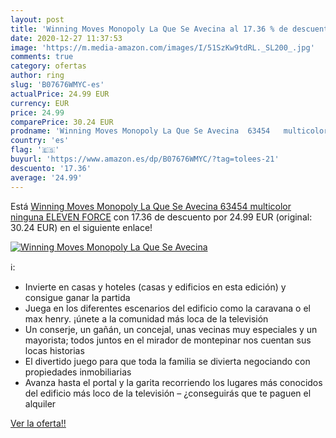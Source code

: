 ```yaml
---
layout: post
title: 'Winning Moves Monopoly La Que Se Avecina al 17.36 % de descuento'
date: 2020-12-27 11:37:53
image: 'https://m.media-amazon.com/images/I/51SzKw9tdRL._SL200_.jpg'
comments: true
category: ofertas
author: ring
slug: 'B07676WMYC-es'
actualPrice: 24.99 EUR
currency: EUR
price: 24.99
comparePrice: 30.24 EUR
prodname: 'Winning Moves Monopoly La Que Se Avecina  63454   multicolor  ninguna  ELEVEN FORCE'
country: 'es'
flag: '🇪🇸'
buyurl: 'https://www.amazon.es/dp/B07676WMYC/?tag=tolees-21'
descuento: '17.36'
average: '24.99'
---
```


Está [Winning Moves Monopoly La Que Se Avecina  63454   multicolor  ninguna  ELEVEN FORCE](https://www.amazon.es/dp/B07676WMYC/?tag=tolees-21) con 17.36 de descuento por 24.99 EUR (original: 30.24 EUR) en el siguiente enlace!

[![Winning Moves Monopoly La Que Se Avecina](https://m.media-amazon.com/images/I/51SzKw9tdRL._SL200_.jpg)](https://www.amazon.es/dp/B07676WMYC/?tag=tolees-21)

ℹ️:

- Invierte en casas y hoteles (casas y edificios en esta edición) y consigue ganar la partida
- Juega en los diferentes escenarios del edificio como la caravana o el max henry. ¡únete a la comunidad más loca de la televisión
- Un conserje, un gañán, un concejal, unas vecinas muy especiales y un mayorista; todos juntos en el mirador de montepinar nos cuentan sus locas historias
- El divertido juego para que toda la familia se divierta negociando con propiedades inmobiliarias
- Avanza hasta el portal y la garita recorriendo los lugares más conocidos del edificio más loco de la televisión – ¿conseguirás que te paguen el alquiler

[Ver la oferta!!](https://www.amazon.es/dp/B07676WMYC/?tag=tolees-21)

